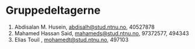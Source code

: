 # Gruppedeltagerne
1. Abdisalan M. Husein, abdisalh@stud.ntnu.no, 	40527878
2. Mahamed Hassan Said, mahameds@stud.ntnu.no, 	97372577, 494343
3. Elias Touil        , mohamedt@stud.ntnu.no,  497103
